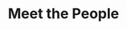 ---
layout: people
title: Meet the People
name: "Peter Huang"
position: "Rotation Student (CS)"
current: true
headshot: "peter.png"
Hompepage: "https://peterpaohuang.github.io/"
google_scholar: "https://scholar.google.com/citations?user=8wSLBe4AAAAJ&hl=en"
GitHub: "https://github.com/peterpaohuang"
twitter: "https://peterpaohuang.github.io/"
bio: "Hello! I'm a CS PhD student at Stanford University funded by a NSF Graduate Research Fellowship. My research aims to develop machine learning algorithms to understand, treat, and reverse disease at the single cell level. Previously, I obtained my BS in Computer Science from the University of Illinois at Urbana-Champaign. Outside of research, I spend my time running, hiking, and exploring new foods."
---